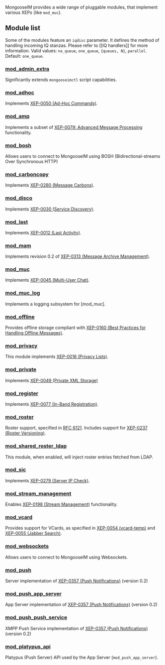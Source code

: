 MongooseIM provides a wide range of pluggable modules, that implement various XEPs (like `mod_muc`).

## Module list
Some of the modules feature an `iqdisc` parameter. It defines the method of handling incoming IQ stanzas. Please refer to [[IQ handlers]] for more information. Valid values: `no_queue`, `one_queue`, `{queues, N}`, `parallel`. Default: `one_queue`.

### [mod_admin_extra](../modules/mod_admin_extra.md)
Significantly extends `mongooseimctl` script capabilities. 

### [mod_adhoc](../modules/mod_adhoc.md)
Implements [XEP-0050 (Ad-Hoc Commands)](http://xmpp.org/extensions/xep-0050.html). 

### [mod_amp](../modules/mod_amp.md)
Implements a subset of [XEP-0079: Advanced Message Processing](http://xmpp.org/extensions/xep-0079.html) functionality.

### [mod_bosh](../modules/mod_bosh.md)
Allows users to connect to MongooseIM using BOSH (Bidirectional-streams Over Synchronous HTTP)

### [mod_carboncopy](../modules/mod_carboncopy.md)
Implements [XEP-0280 (Message Carbons)](http://xmpp.org/extensions/xep-0280.html).

### [mod_disco](../modules/mod_disco.md)
Implements [XEP-0030 (Service Discovery)](http://xmpp.org/extensions/xep-0030.html).

### [mod_last](../modules/mod_last.md)
Implements [XEP-0012 (Last Activity)](http://xmpp.org/extensions/xep-0012.html). 

### [mod_mam](../modules/mod_mam.md)
Implements revision 0.2 of [XEP-0313 (Message Archive Management)](http://xmpp.org/extensions/attic/xep-0313-0.2.html).

### [mod_muc](../modules/mod_muc.md)
Implements [XEP-0045 (Multi-User Chat)](http://xmpp.org/extensions/xep-0045.html). 

### [mod_muc_log](../modules/mod_muc_log.md)
Implements a logging subsystem for [mod_muc].

### [mod_offline](../modules/mod_offline.md)
Provides offline storage compliant with [XEP-0160 (Best Practices for Handling Offline Messages)](http://xmpp.org/extensions/xep-0160.html).

### [mod_privacy](../modules/mod_privacy.md)
This module implements [XEP-0016 (Privacy Lists)](http://xmpp.org/extensions/xep-0016.html).

### [mod_private](../modules/mod_private.md)
Implements [XEP-0049 (Private XML Storage)](http://xmpp.org/extensions/xep-0049.html)

### [mod_register](../modules/mod_register.md)
Implements [XEP-0077 (In-Band Registration)](http://xmpp.org/extensions/xep-0077.html).

### [mod_roster](../modules/mod_roster.md)
Roster support, specified in [RFC 6121](http://xmpp.org/rfcs/rfc6121.html). Includes support for [XEP-0237 (Roster Versioning)](http://xmpp.org/extensions/xep-0237.html).

### [mod_shared_roster_ldap](../modules/mod_shared_roster_ldap.md)
This module, when enabled, will inject roster entries fetched from LDAP. 

### [mod_sic](../modules/mod_sic.md)
Implements [XEP-0279 (Server IP Check)](http://xmpp.org/extensions/xep-0279.html).

### [mod_stream_management](../modules/mod_stream_management.md)
Enables [XEP-0198 (Stream Management)](http://xmpp.org/extensions/xep-0198.html) functionality. 

### [mod_vcard](../modules/mod_vcard.md)
Provides support for VCards, as specified in [XEP-0054 (vcard-temp)](http://xmpp.org/extensions/xep-0054.html) and [XEP-0055 (Jabber Search)](http://xmpp.org/extensions/xep-0055.html).

### [mod_websockets](../modules/mod_websockets.md)
Allows users to connect to MongooseIM using Websockets.

### [mod_push](../modules/mod_push.md)
Server implementation of [XEP-0357 (Push Notifications)](http://xmpp.org/extensions/xep-0357.html) (version 0.2)

### [mod_push_app_server](../modules/mod_push_app_server.md)
App Server implementation of [XEP-0357 (Push Notifications)](http://xmpp.org/extensions/xep-0357.html) (version 0.2)

### [mod_push_push_service](../modules/mod_push_push_service.md)
XMPP Push Service implementation of [XEP-0357 (Push Notifications)](http://xmpp.org/extensions/xep-0357.html) (version 0.2)

### [mod_platypus_api](../modules/mod_platypus_api.md)
Platypus (Push Server) API used by the App Server (`mod_push_app_server`).
